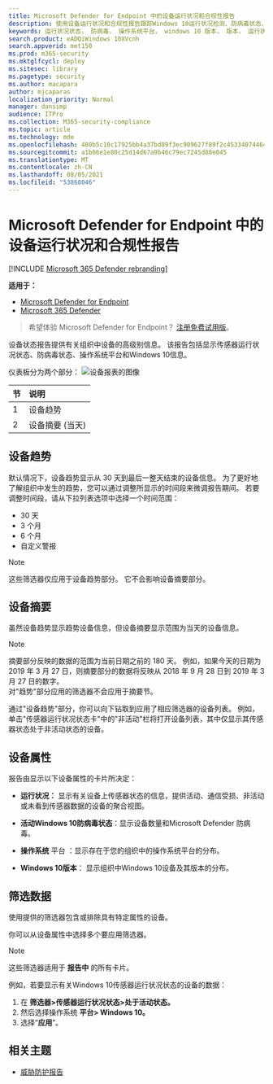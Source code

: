 ```yaml
---
title: Microsoft Defender for Endpoint 中的设备运行状况和合规性报告
description: 使用设备运行状况和合规性报告跟踪Windows 10运行状况检测、防病毒状态、操作系统平台和版本
keywords: 运行状况状态， 防病毒， 操作系统平台， windows 10 版本， 版本， 运行状况， 合规性， 状态
search.product: eADQiWindows 10XVcnh
search.appverid: met150
ms.prod: m365-security
ms.mktglfcycl: deploy
ms.sitesec: library
ms.pagetype: security
ms.author: macapara
author: mjcaparas
localization_priority: Normal
manager: dansimp
audience: ITPro
ms.collection: M365-security-compliance
ms.topic: article
ms.technology: mde
ms.openlocfilehash: 480b5c10c17925bb4a37bd89f3ec909627f89f2c4533407446440567afed1e7b
ms.sourcegitcommit: a1b66e1e80c25d14d67a9b46c79ec7245d88e045
ms.translationtype: MT
ms.contentlocale: zh-CN
ms.lasthandoff: 08/05/2021
ms.locfileid: "53868046"
---
```

# <a name="device-health-and-compliance-report-in-microsoft-defender-for-endpoint"></a>Microsoft Defender for Endpoint 中的设备运行状况和合规性报告

[!INCLUDE [Microsoft 365 Defender rebranding](../../includes/microsoft-defender.md)]


**适用于：**
- [Microsoft Defender for Endpoint](https://go.microsoft.com/fwlink/p/?linkid=2154037)
- [Microsoft 365 Defender](https://go.microsoft.com/fwlink/?linkid=2118804)


> 希望体验 Microsoft Defender for Endpoint？ [注册免费试用版](https://signup.microsoft.com/create-account/signup?products=7f379fee-c4f9-4278-b0a1-e4c8c2fcdf7e&ru=https://aka.ms/MDEp2OpenTrial?ocid=docs-wdatp-exposedapis-abovefoldlink)。

设备状态报告提供有关组织中设备的高级别信息。 该报告包括显示传感器运行状况状态、防病毒状态、操作系统平台和Windows 10信息。

仪表板分为两个部分： ![ 设备报表的图像](images/device-reports.png)
 
节 | 说明
:---|:---
1 | 设备趋势
2 | 设备摘要 (当天) 
 
 
## <a name="device-trends"></a>设备趋势 
默认情况下，设备趋势显示从 30 天到最后一整天结束的设备信息。 为了更好地了解组织中发生的趋势，您可以通过调整所显示的时间段来微调报告期间。 若要调整时间段，请从下拉列表选项中选择一个时间范围：
 
- 30 天
- 3 个月
- 6 个月
- 自定义警报

>[!NOTE]
>这些筛选器仅应用于设备趋势部分。 它不会影响设备摘要部分。

## <a name="device-summary"></a>设备摘要 
虽然设备趋势显示趋势设备信息，但设备摘要显示范围为当天的设备信息。 

>[!NOTE]
>摘要部分反映的数据的范围为当前日期之前的 180 天。 例如，如果今天的日期为 2019 年 3 月 27 日，则摘要部分的数据将反映从 2018 年 9 月 28 日到 2019 年 3 月 27 日的数字。<br>
> 对"趋势"部分应用的筛选器不会应用于摘要节。 
 
通过"设备趋势"部分，你可以向下钻取到应用了相应筛选器的设备列表。 例如，单击"传感器运行状况状态卡"中的"非活动"栏将打开设备列表，其中仅显示其传感器状态处于非活动状态的设备。 
 
 
 
## <a name="device-attributes"></a>设备属性
报告由显示以下设备属性的卡片所决定：
 
- **运行状况：** 显示有关设备上传感器状态的信息，提供活动、通信受损、非活动或未看到传感器数据的设备的聚合视图。
  
- **活动Windows 10防病毒状态**：显示设备数量和Microsoft Defender 防病毒。
    
- **操作系统** 平台 ：显示存在于您的组织中的操作系统平台的分布。 
 
- **Windows 10版本**： 显示组织中Windows 10设备及其版本的分布。
 
 
 
## <a name="filter-data"></a>筛选数据
 
使用提供的筛选器包含或排除具有特定属性的设备。

你可以从设备属性中选择多个要应用筛选器。 
 
>[!NOTE]
>这些筛选器适用于 **报告中** 的所有卡片。
 
例如，若要显示有关Windows 10传感器运行状况状态的设备的数据：
 
1. 在 **筛选器>传感器运行状况状态>处于活动状态。**
2. 然后选择操作系统 **平台> Windows 10。**
3. 选择“**应用**”。


## <a name="related-topic"></a>相关主题
- [威胁防护报告](threat-protection-reports.md)
